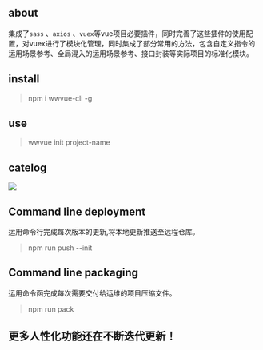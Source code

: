 ## about

集成了`sass` 、`axios` 、`vuex`等vue项目必要插件，同时完善了这些插件的使用配置，对vuex进行了模块化管理，同时集成了部分常用的方法，包含自定义指令的运用场景参考、全局混入的运用场景参考、接口封装等实际项目的标准化模块。

## install

> npm i wwvue-cli -g

## use

> wwvue init project-name

## catelog

![](https://github.com/vannvan/wvue-cli/blob/master/src/assets/images/Catalog.png?raw=true)



## Command line deployment

运用命令行完成每次版本的更新,将本地更新推送至远程仓库。

> npm run push  --init

## Command line packaging

运用命令函完成每次需要交付给运维的项目压缩文件。

> npm run pack

## 更多人性化功能还在不断迭代更新！

